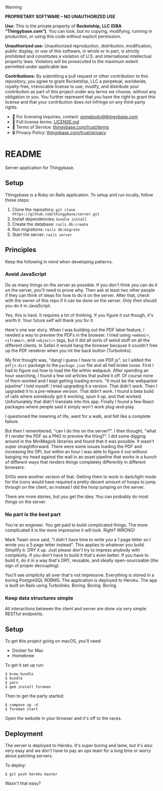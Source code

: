 > [!WARNING]
> **PROPRIETARY SOFTWARE – NO UNAUTHORIZED USE**
>
> **Use:** This is the private property of **Rocketship, LLC (DBA “Thingybase.com”)**. You can look, but no copying, modifying, running in production, or using this code without explicit permission.
>
> **Unauthorized use:** Unauthorized reproduction, distribution, modification, public display, or use of this software, in whole or in part, is strictly prohibited and constitutes a violation of U.S. and international intellectual property laws. Violators will be prosecuted to the maximum extent permitted under applicable law.
>
> **Contributions:** By submitting a pull request or other contribution to this repository, you agree to grant Rocketship, LLC a perpetual, worldwide, royalty-free, irrevocable license to use, modify, and distribute your contribution as part of this project under any terms we choose, without any obligation to you. You further represent that you have the right to grant this license and that your contribution does not infringe on any third-party rights.
>
> * 📧 For licensing inquiries, contact: [somebody@thingybase.com](mailto:somebody@thingybase.com)
> * 📜 Full license terms: [LICENSE.md](./LICENSE.md)
> * 📄 Terms of Service: [thingybase.com/trust/terms](https://www.thingybase.com/trust/terms)
> * 🔒 Privacy Policy: [thingybase.com/trust/privacy](https://www.thingybase.com/trust/privacy)

# README

Server application for Thingybase.

## Setup

Thingybase is a Ruby on Rails application. To setup and run locally, follow these steps:

1. Clone the repository: `git clone https://github.com/thingybase/server.git`
2. Install dependencies: `bundle install`
3. Create the database: `rails db:create`
4. Run migrations: `rails db:migrate`
5. Start the server: `rails server`

## Principles

Keep the following in mind when developing patterns.

### Avoid JavaScript

Do as many things on the server as possible. If you don't think you can do it on the server, you'll need to prove why. Then ask at least two other people if they can think of ideas for how to do it on the server. After that, check with the owner of this repo if it can be done on the server. Only then should you do it in JavaScript.

Yes, this is hard. It requires a lot of thinking. If you figure it out though, it's worth it. Your future self will thank you for it.

Here's one war story. When I was building out the PDF label feature, I needed a way to preview the PDFs in the browser. I tried using `<embed/>`, `<iframe/>`, and `<object/>` tags, but it did all sorts of weird stuff on all the different clients. In Safari it would hang the browser because it couldn't free up the PDF renderer when you hit the back button (Turbolinks).

My first thought was, "dang! I guess I have to use PDF.js", so I added the `pdfjs-dist` package to the `package.json` file and all hell broke loose. First I had to figure out how to load the file within webpack. After spending an hour searching, I found a few old articles that pulled it off. Of course none of them worked and I kept getting loading errors. "It must be the webpacker pipeline" I told myself. I tried upgrading it a version. That didn't work. Then I upgraded it to a pre-release version. That didn't work. I found a beta build of rails where somebody got it working, spun it up, and that worked. Unfortunately that didn't translate into this app. Finally I found a few React packages where people said it simply won't work plug-and-play.

I questioned the meaning of life, went for a walk, and felt like a complete failure.

But then I remembered, "can I do this on the server?". I then thought, "what if I render the PDF as a PNG to preview the thing?". I did some digging around in the MiniMagick libraries and found that it was possible. It wasn't super straightforward. There were some issues loading the PDF and increasing the DPI, but within an hour I was able to figure it out without banging my head against the wall in an asset pipeline that works in a bunch of different ways that renders things completely differently in different browsers.

SVGs were another version of that. Getting them to work in dark/light mode for the icons would have required a pretty decent amount of hoops to jump through on the client, so instead I did the hoop jumping on the server.

There are more stories, but you get the idea. You can probably do most things on the server.

### No part is the best part

You're an engineer. You get paid to build complicated things. The more complicated it is the more impressive it will look. Right? WRONG!

Mark Twain once said, "I didn't have time to write you a 1 page letter so I wrote you a 5 page letter instead". This applies to whatever you build. Simplify it. DRY it up. Just please don't try to impress anybody with complexity. If you don't have to build it that's even better. If you have to build it, do it in a way that's DRY, reusable, and ideally open-sourceable (the sign of proper decoupling).

You'll see simplicity all over that's not impressive. Everything is stored in a boring PostgreSQL RDBMS. The application is deployed to Heroku. The app is built on Rails using Turbolinks. Boring. Boring. Boring.

### Keep data structures simple

All interactions between the client and server are done via very simple RESTful endpoints.

## Setup

To get this project going on macOS, you'll need:

* Docker for Mac
* Homebrew

To get it set up run:

```
$ brew bundle
$ bundle
$ yarn
$ gem install foreman
```

Then to get the party started:

```
$ compose up -d
$ foreman start
```

Open the website in your browser and it's off to the races.

## Deployment

The server is deployed to Heroku. It's super boring and lame, but it's also very easy and we don't have to pay an ops team for a long time or worry about patching servers.

To deploy:

```
$ git push heroku master
```

Wasn't that easy?
